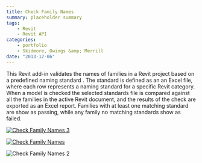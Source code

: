 ```yaml
---
title: Check Family Names
summary: placeholder summary
tags:
    - Revit
    - Revit API
categories:
    - portfolio
    - Skidmore, Owings &amp; Merrill
date: "2013-12-06"
---
```


This Revit add-in validates the names of families in a Revit project based on a predefined naming standard . The standard is defined as an an Excel file, where each row represents a naming standard for a specific Revit category. When a model is checked the selected standards file is compared against all the families in the active Revit document, and the results of the check are exported as an Excel report. Families with at least one matching standard are show as passing, while any family no matching standards show as failed.

[![Check Family Names 3](http://www.ericanastas.com/wp-content/uploads/2013/12/Check-Family-Names-3-636x445.png)](Check-Family-Names-3.png)

[![Check Family Names](http://www.ericanastas.com/wp-content/uploads/2013/12/Check-Family-Names1-636x348.png)](Check-Family-Names1.png)

![Check Family Names 2](Check-Family-Names-2.png)
